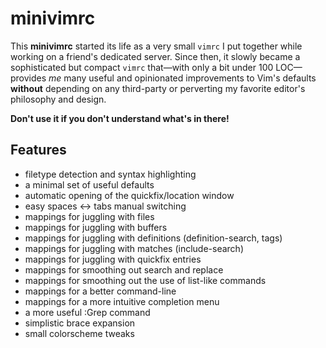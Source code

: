 minivimrc
=========

This **minivimrc** started its life as a very small `vimrc` I put together while working on a friend's dedicated server. Since then, it slowly became a sophisticated but compact `vimrc` that—with only a bit under 100 LOC—provides *me* many useful and opinionated improvements to Vim's defaults **without** depending on any third-party or perverting my favorite editor's philosophy and design.

**Don't use it if you don't understand what's in there!**

## Features

* filetype detection and syntax highlighting
* a minimal set of useful defaults
* automatic opening of the quickfix/location window
* easy spaces ↔︎ tabs manual switching
* mappings for juggling with files
* mappings for juggling with buffers
* mappings for juggling with definitions (definition-search, tags)
* mappings for juggling with matches (include-search)
* mappings for juggling with quickfix entries
* mappings for smoothing out search and replace
* mappings for smoothing out the use of list-like commands
* mappings for a better command-line
* mappings for a more intuitive completion menu
* a more useful :Grep command
* simplistic brace expansion
* small colorscheme tweaks
